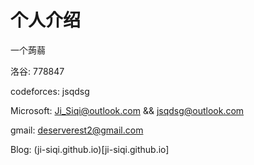# 个人介绍

一个蒟蒻

洛谷: 778847

codeforces: jsqdsg

Microsoft: Ji_Siqi@outlook.com	&&	jsqdsg@outlook.com

gmail: deserverest2@gmail.com

Blog: (ji-siqi.github.io)[ji-siqi.github.io]
